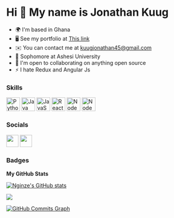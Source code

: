 Hi 👋 My name is Jonathan Kuug
==============================

* 🌍  I'm based in Ghana
* 🖥️  See my portfolio at [This link](http://jonathankuug.netlify.app/)
* ✉️  You can contact me at [kuugjonathan45@gmail.com](mailto:kuugjonathan45@gmail.com)
* 🧠  Sophomore at Ashesi University
* 🤝  I'm open to collaborating on anything open source
* ⚡  I hate Redux and Angular Js

### Skills

<p align="left">
<a href="https://www.python.org/" target="_blank" rel="noreferrer"><img src="https://raw.githubusercontent.com/danielcranney/readme-generator/main/public/icons/skills/python-colored.svg" width="36" height="36" alt="Python" /></a>
<a href="https://www.oracle.com/java/" target="_blank" rel="noreferrer"><img src="https://raw.githubusercontent.com/danielcranney/readme-generator/main/public/icons/skills/java-colored.svg" width="36" height="36" alt="Java" /></a>
<a href="https://developer.mozilla.org/en-US/docs/Web/JavaScript" target="_blank" rel="noreferrer"><img src="https://raw.githubusercontent.com/danielcranney/readme-generator/main/public/icons/skills/javascript-colored.svg" width="36" height="36" alt="JavaScript" /></a>
<a href="https://reactjs.org/" target="_blank" rel="noreferrer"><img src="https://raw.githubusercontent.com/danielcranney/readme-generator/main/public/icons/skills/react-colored.svg" width="36" height="36" alt="React" /></a>
<a href="https://nodejs.org/en/" target="_blank" rel="noreferrer"><img src="https://raw.githubusercontent.com/danielcranney/readme-generator/main/public/icons/skills/nodejs-colored.svg" width="36" height="36" alt="NodeJS" /></a>
<a href="https://nodejs.org/en/" target="_blank" rel="noreferrer"><img src="https://camo.githubusercontent.com/041398bd1c0b764c4b2b4a9e3c8b0b447beaf716b5a4f4dca5f773398c29f4f3/68747470733a2f2f736b696c6c69636f6e732e6465762f69636f6e733f693d76696d" width="36" height="36" alt="NodeJS" /></a>
</p>

### Socials

<p align="left"> <a href="https://www.github.com/Nginze" target="_blank" rel="noreferrer"><img src="https://raw.githubusercontent.com/danielcranney/readme-generator/main/public/icons/socials/github.svg" width="32" height="32" /></a> <a href="https://www.twitter.com/@60hzLite" target="_blank" rel="noreferrer"><img src="https://raw.githubusercontent.com/danielcranney/readme-generator/main/public/icons/socials/twitter.svg" width="32" height="32" /></a></p>

### Badges

<b>My GitHub Stats</b>

<a href="http://www.github.com/Nginze"><img src="https://github-readme-stats.vercel.app/api?username=Nginze&show_icons=true&hide=stars,issues,&count_private=true&title_color=a855f7&text_color=ffffff&icon_color=a855f7&bg_color=1c1917&hide_border=true&show_icons=true" alt="Nginze's GitHub stats" /></a>

<a href="http://www.github.com/Nginze"><img src="https://github-readme-streak-stats.herokuapp.com/?user=Nginze&stroke=ffffff&background=1c1917&ring=a855f7&fire=a855f7&currStreakNum=ffffff&currStreakLabel=a855f7&sideNums=ffffff&sideLabels=ffffff&dates=ffffff&hide_border=true" /></a>

<a href="http://www.github.com/Nginze"><img src="https://activity-graph.herokuapp.com/graph?username=Nginze&bg_color=1c1917&color=ffffff&line=a855f7&point=ffffff&area_color=1c1917&area=true&hide_border=true&custom_title=GitHub%20Commits%20Graph" alt="GitHub Commits Graph" /></a>
